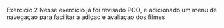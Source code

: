 Exercicio 2 
Nesse exercicio já foi revisado POO, e adicionado um menu de navegaçao para facilitar a adiçao e avaliaçao dos filmes 
